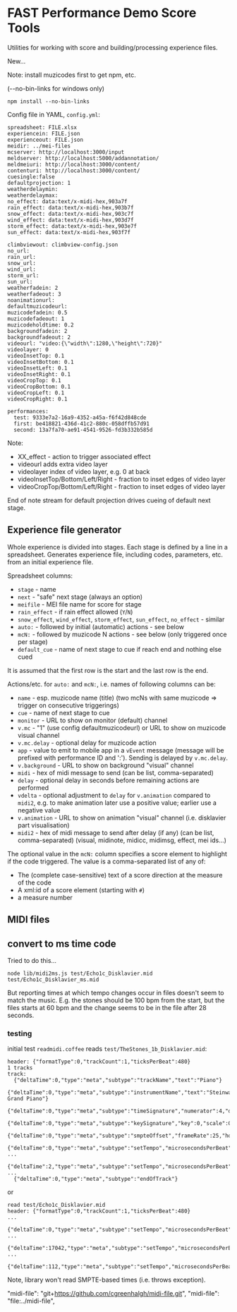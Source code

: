# FAST Performance Demo Score Tools

Utilities for working with score and building/processing experience files.

New...

Note: install muzicodes first to get npm, etc.

(--no-bin-links for windows only)
```
npm install --no-bin-links
```

Config file in YAML, `config.yml`:
```
spreadsheet: FILE.xlsx
experiencein: FILE.json
experienceout: FILE.json
meidir: ../mei-files
mcserver: http://localhost:3000/input
meldserver: http://localhost:5000/addannotation/
meldmeiuri: http://localhost:3000/content/
contenturi: http://localhost:3000/content/
cuesingle:false
defaultprojection: 1
weatherdelaymin: 
weatherdelaymax: 
no_effect: data:text/x-midi-hex,903a7f
rain_effect: data:text/x-midi-hex,903b7f
snow_effect: data:text/x-midi-hex,903c7f
wind_effect: data:text/x-midi-hex,903d7f
storm_effect: data:text/x-midi-hex,903e7f
sun_effect: data:text/x-midi-hex,903f7f

climbviewout: climbview-config.json
no_url:
rain_url:
snow_url:
wind_url:
storm_url:
sun_url:
weatherfadein: 2
weatherfadeout: 3
noanimationurl: 
defaultmuzicodeurl:
muzicodefadein: 0.5
muzicodefadeout: 1
muzicodeholdtime: 0.2
backgroundfadein: 2
backgroundfadeout: 2
videourl: "video:{\"width\":1280,\"height\":720}"
videolayer: 0
videoInsetTop: 0.1
videoInsetBottom: 0.1
videoInsetLeft: 0.1
videoInsetRight: 0.1
videoCropTop: 0.1
videoCropBottom: 0.1
videoCropLeft: 0.1
videoCropRight: 0.1

performances:
  test: 9333e7a2-16a9-4352-a45a-f6f42d848cde
  first: be418821-436d-41c2-880c-058dffb57d91
  second: 13a7fa70-ae91-4541-9526-fd3b332b585d
```
Note:

- XX_effect - action to trigger associated effect
- videourl adds extra video layer
- videolayer index of video layer, e.g. 0 at back
- videoInsetTop/Bottom/Left/Right - fraction to inset edges of video layer
- videoCropTop/Bottom/Left/Right - fraction to inset edges of video layer

End of note stream for default projection drives cueing of default next stage.


## Experience file generator

Whole experience is divided into stages. Each stage is defined by a line in a spreadsheet. Generates experience file, including codes, parameters, etc. from an initial experience file.

Spreadsheet columns:

- `stage` - name
- `next` - "safe" next stage (always an option)
- `meifile` - MEI file name for score for stage
- `rain_effect` - if rain effect allowed (`Y`/`N`)
- `snow_effect`, `wind_effect`, `storm_effect`, `sun_effect`, `no_effect` - similar
- `auto:` - followed by initial (automatic) actions - see below
- `mcN:` - followed by muzicode N actions - see below (only triggered once per stage)
- `default_cue` - name of next stage to cue if reach end and nothing else cued

It is assumed that the first row is the start and the last row is the end.

Actions/etc. for `auto:` and `mcN:`, i.e. names of following columns can be:

- `name` - esp. muzicode name (title) (two mcNs with same muzicode => trigger on consecutive triggerings)
- `cue` - name of next stage to cue
- `monitor` - URL to show on monitor (default) channel
- `v.mc` - "1" (use config defaultmuzicodeurl) or URL to show on muzicode visual channel
- `v.mc.delay` - optional delay for muzicode action
- `app` - value to emit to mobile app in a `vEvent` message (message will be prefixed with performance ID and ':'). Sending is delayed by `v.mc.delay`.
- `v.background` - URL to show on background "visual" channel 
- `midi` - hex of midi message to send (can be list, comma-separated)
- `delay` - optional delay in seconds before remaining actions are performed
- `vdelta` - optional adjustment to `delay` for `v.animation` compared to `midi2`, e.g. to make animation later use a positive value; earlier use a negative value
- `v.animation` - URL to show on animation "visual" channel (i.e. disklavier part visualisation)
- `midi2` - hex of midi message to send after delay (if any) (can be list, comma-separated)
(visual, midinote, midicc, midimsg, effect, mei ids...)

The optional value in the `mcN:` column specifies a score element to highlight if the code triggered. The value is a comma-separated list of any of:
- The (complete case-sensitive) text of a score direction at the measure of the code
- A xml:id of a score element (starting with `#`)
- a measure number

## MIDI files

## convert to ms time code

Tried to do this...
```
node lib/midi2ms.js test/Echo1c_Disklavier.mid test/Echo1c_Disklavier_ms.mid 
```

But reporting times at which tempo changes occur in files doesn't seem to match the music. E.g. the stones should be 100 bpm from the start, but the files starts at 60 bpm and the change seems to be in the file after 28 seconds. 

### testing

initial test `readmidi.coffee` reads `test/TheStones_1b_Disklavier.mid`:
```
header: {"formatType":0,"trackCount":1,"ticksPerBeat":480}
1 tracks
track:
  {"deltaTime":0,"type":"meta","subtype":"trackName","text":"Piano"}
  {"deltaTime":0,"type":"meta","subtype":"instrumentName","text":"Steinway Grand Piano"}
  {"deltaTime":0,"type":"meta","subtype":"timeSignature","numerator":4,"denominator":4,"metronome":24,"thirtyseconds":8}
  {"deltaTime":0,"type":"meta","subtype":"keySignature","key":0,"scale":0}
  {"deltaTime":0,"type":"meta","subtype":"smpteOffset","frameRate":25,"hour":0,"min":0,"sec":0,"frame":0,"subframe":0}
  {"deltaTime":0,"type":"meta","subtype":"setTempo","microsecondsPerBeat":1000000}
...
  {"deltaTime":2,"type":"meta","subtype":"setTempo","microsecondsPerBeat":600000}
...
  {"deltaTime":0,"type":"meta","subtype":"endOfTrack"}
```
or
```
read test/Echo1c_Disklavier.mid
header: {"formatType":0,"trackCount":1,"ticksPerBeat":480}
...  
  {"deltaTime":0,"type":"meta","subtype":"setTempo","microsecondsPerBeat":1000000}
...
  {"deltaTime":17042,"type":"meta","subtype":"setTempo","microsecondsPerBeat":507462}
...
  {"deltaTime":112,"type":"meta","subtype":"setTempo","microsecondsPerBeat":515151}
```

Note, library won't read SMPTE-based times (i.e. throws exception).

   "midi-file": "git+https://github.com/cgreenhalgh/midi-file.git",
   "midi-file": "file:../midi-file",
   
